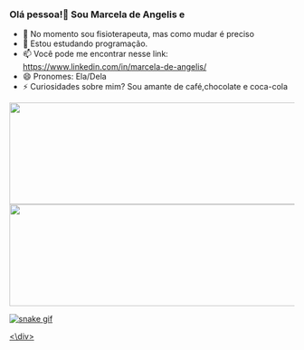### Olá pessoa!👋 Sou Marcela de Angelis e 

- 🔭 No momento sou fisioterapeuta, mas como mudar é preciso
- 🌱 Estou estudando programação.
- 📫 Você pode me encontrar nesse link: https://www.linkedin.com/in/marcela-de-angelis/
- 😄 Pronomes: Ela/Dela
- ⚡ Curiosidades sobre mim? Sou amante de café,chocolate e coca-cola
<div align="center">
  <a href="https://github.com/rafaballerini">
  <img height="180em" width="800" src="https://github-readme-stats.vercel.app/api?username=Angelis2021&show_icons=true&theme=dracula&include_all_commits=true&count_private=true"/>
  <img height="180em" width="1300" src="https://github-readme-stats.vercel.app/api/top-langs/?username=Angelis2021&layout=compact&langs_count=7&theme=dracula"/>
</div>
 <div>
   
   
   
   ![snake gif](https://github.com/Angelis2021/Angelis2021/blob/output/github-contribution-grid-snake.svg)
   
 <\div>
  
 
